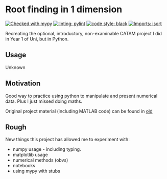 # Root finding in 1 dimension

[![Checked with mypy](http://www.mypy-lang.org/static/mypy_badge.svg)](http://mypy-lang.org/)
[![linting: pylint](https://img.shields.io/badge/linting-pylint-yellowgreen)](https://github.com/PyCQA/pylint)
[![code style: black](https://img.shields.io/badge/code%20style-black-000000.svg)](https://github.com/ambv/black)
[![Imports: isort](https://img.shields.io/badge/%20imports-isort-%231674b1?style=flat&labelColor=ef8336)](https://pycqa.github.io/isort/)

Recreating the optional, introductory, non-examinable CATAM project I did in Year 1 of Uni, but in Python.

## Usage

Unknown

## Motivation

Good way to practice using python to manipulate and present numerical data. Plus I just missed doing maths.

Original project material (including MATLAB code) can be found in [old](old/)

## Rough

New things this project has allowed me to experiment with:
* numpy usage - including typing.
* matplotlib usage
* numerical methods (obvs)
* notebooks
* using mypy with stubs
